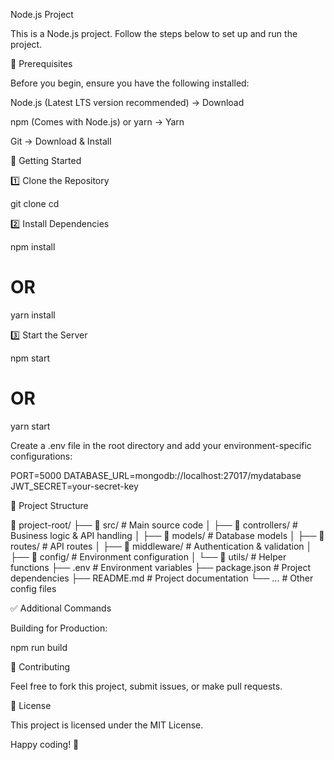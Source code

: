 Node.js Project

This is a Node.js project. Follow the steps below to set up and run the project.

📌 Prerequisites

Before you begin, ensure you have the following installed:

Node.js (Latest LTS version recommended) → Download

npm (Comes with Node.js) or yarn → Yarn

Git → Download & Install

🚀 Getting Started

1️⃣ Clone the Repository

git clone <repo-url>
cd <project-name>

2️⃣ Install Dependencies

npm install
# OR
yarn install

3️⃣ Start the Server

npm start
# OR
yarn start


Create a .env file in the root directory and add your environment-specific configurations:

PORT=5000
DATABASE_URL=mongodb://localhost:27017/mydatabase
JWT_SECRET=your-secret-key

📜 Project Structure

📂 project-root/
├── 📁 src/               # Main source code
│   ├── 📁 controllers/   # Business logic & API handling
│   ├── 📁 models/        # Database models
│   ├── 📁 routes/        # API routes
│   ├── 📁 middleware/    # Authentication & validation
│   ├── 📁 config/        # Environment configuration
│   └── 📁 utils/         # Helper functions
├── .env                  # Environment variables
├── package.json          # Project dependencies
├── README.md             # Project documentation
└── ...                   # Other config files

✅ Additional Commands

Building for Production:

npm run build

🤝 Contributing

Feel free to fork this project, submit issues, or make pull requests.

📄 License

This project is licensed under the MIT License.

Happy coding! 🚀

